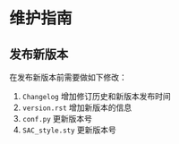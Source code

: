 # 维护指南

## 发布新版本

在发布新版本前需要做如下修改：

1. `Changelog` 增加修订历史和新版本发布时间
2. `version.rst` 增加新版本的信息
3. `conf.py` 更新版本号
4. `SAC_style.sty` 更新版本号
